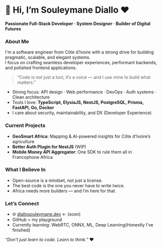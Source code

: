 # 👋 Hi, I’m Souleymane Diallo ❤️

**Passionate Full-Stack Developer · System Designer · Builder of Digital Futures**


### About Me

I'm a software engineer from Côte d’Ivoire with a strong drive for building pragmatic, scalable, and elegant systems.  
I focus on crafting seamless developer experiences, performant backends, and polished frontend applications.

> “Code is not just a tool, it’s a voice — and I use mine to build what matters.”

- Strong focus: API design · Web performance · DevOps · Auth systems · Clean architecture  
- Tools I love: **TypeScript, ElysiaJS, NestJS, PostgreSQL, Prisma, FastAPI, Go, Docker**
- I care about security, maintainability, and DX (Developer Experience)


### Current Projects

- **GeoSmart Africa**: Mapping & AI-powered insights for Côte d'Ivoire’s agriculture  
- **Better Auth Plugin for NestJS** (WIP)  
- **Mobile Money API Aggregator**: One SDK to rule them all in Francophone Africa


### What I Believe In

- Open-source is a mindset, not just a license.  
- The best code is the one you never have to write twice.  
- Africa needs more builders — and I’m here for that.


### Let’s Connect

- 🌐 [diallosouleymane.dev](https://diallosouleymane.dev) ← (soon)  
- GitHub = my playground  
- Currently learning: WebRTC, ONNX, ML, Deep Learning(Honestly I've finished)


_“Don't just learn to code. Learn to think.”_ ❤️
